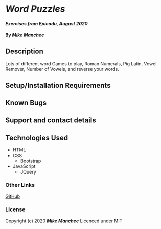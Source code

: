 # _Word Puzzles_

#### _Exercises from Epicodu, August 2020_

#### By _**Mike Manchee**_

## Description

Lots of different word Games to play, Roman Numerals, Pig Latin, Vowel Remover, Number of Vowels, and reverse your words.

## Setup/Installation Requirements

## Known Bugs

## Support and contact details

## Technologies Used
* HTML
* CSS
  * Bootstrap
* JavaScript
  * JQuery

### Other Links
[GitHub](https://github.com/mmanchee)

### License

Copyright (c) 2020 **_Mike Manchee_**
Licenced under MIT